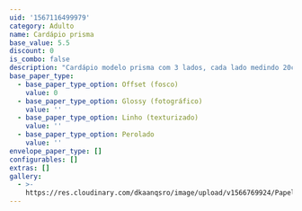 ```yaml
---
uid: '1567116499979'
category: Adulto
name: Cardápio prisma
base_value: 5.5
discount: 0
is_combo: false
description: "Cardápio modelo prisma com 3 lados, cada lado medindo 20cm x 9cm. Confeccionado em papel 180g.\r\n\n\\*Neste modelo é possível inserir também numeração de mesa.\r\n\n\\*Entregue desmontado, para montar é necessário apenas descolar a fita dupla-face que já vem aplicada no produto."
base_paper_type:
  - base_paper_type_option: Offset (fosco)
    value: 0
  - base_paper_type_option: Glossy (fotográfico)
    value: ''
  - base_paper_type_option: Linho (texturizado)
    value: ''
  - base_paper_type_option: Perolado
    value: ''
envelope_paper_type: []
configurables: []
extras: []
gallery:
  - >-
    https://res.cloudinary.com/dkaanqsro/image/upload/v1566769924/Papelaria%20adulto/Menu_prisma_kcucdx.jpg
---
```


